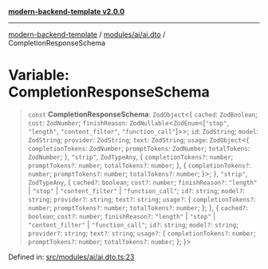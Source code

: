 [**modern-backend-template v2.0.0**](../../../../README.md)

***

[modern-backend-template](../../../../modules.md) / [modules/ai/ai.dto](../README.md) / CompletionResponseSchema

# Variable: CompletionResponseSchema

> `const` **CompletionResponseSchema**: `ZodObject`\<\{ `cached`: `ZodBoolean`; `cost`: `ZodNumber`; `finishReason`: `ZodNullable`\<`ZodEnum`\<\[`"stop"`, `"length"`, `"content_filter"`, `"function_call"`\]\>\>; `id`: `ZodString`; `model`: `ZodString`; `provider`: `ZodString`; `text`: `ZodString`; `usage`: `ZodObject`\<\{ `completionTokens`: `ZodNumber`; `promptTokens`: `ZodNumber`; `totalTokens`: `ZodNumber`; \}, `"strip"`, `ZodTypeAny`, \{ `completionTokens?`: `number`; `promptTokens?`: `number`; `totalTokens?`: `number`; \}, \{ `completionTokens?`: `number`; `promptTokens?`: `number`; `totalTokens?`: `number`; \}\>; \}, `"strip"`, `ZodTypeAny`, \{ `cached?`: `boolean`; `cost?`: `number`; `finishReason?`: `"length"` \| `"stop"` \| `"content_filter"` \| `"function_call"`; `id?`: `string`; `model?`: `string`; `provider?`: `string`; `text?`: `string`; `usage?`: \{ `completionTokens?`: `number`; `promptTokens?`: `number`; `totalTokens?`: `number`; \}; \}, \{ `cached?`: `boolean`; `cost?`: `number`; `finishReason?`: `"length"` \| `"stop"` \| `"content_filter"` \| `"function_call"`; `id?`: `string`; `model?`: `string`; `provider?`: `string`; `text?`: `string`; `usage?`: \{ `completionTokens?`: `number`; `promptTokens?`: `number`; `totalTokens?`: `number`; \}; \}\>

Defined in: [src/modules/ai/ai.dto.ts:23](https://github.com/maemreyo/saas-4cus-nodejs/blob/2a5b3f3aa11335dfa561e80e1feabb8e6084261e/src/modules/ai/ai.dto.ts#L23)
